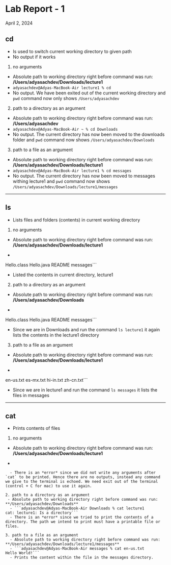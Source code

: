 # Lab Report - 1
April 2, 2024

## cd
- Is used to switch current working directory to given path
- No output if it works

1. no arguments 
  - Absolute path to working directory right before command was run: **/Users/adyasachdev/Downloads/lecture1**
  - ```adyasachdev@Adyas-MacBook-Air lecture1 % cd```
  - No output. We have been exited out of the current working directory and `pwd` command now only shows ```/Users/adyasachdev```

2. path to a directory as an argument
  - Absolute path to working directory right before command was run: **/Users/adyasachdev**
  - ```adyasachdev@Adyas-MacBook-Air ~ % cd Downloads```
  - No output. The current directory has now been moved to the downloads folder and `pwd` command now shows ```/Users/adyasachdev/Downloads```

3. path to a file as an argument
  - Absolute path to working directory right before command was run: **/Users/adyasachdev/Downloads/lecture1**
  - ```adyasachdev@Adyas-MacBook-Air lecture1 % cd messages```
  - No output. The current directory has now been moved to messages withing lecture1 and `pwd` command now shows ```/Users/adyasachdev/Downloads/lecture1/messages```
    
---

## ls
- Lists files and folders (contents) in current working directory

1. no arguments 
  - Absolute path to working directory right before command was run: **/Users/adyasachdev/Downloads/lecture1**
  - ```adyasachdev@Adyas-MacBook-Air lecture1 % ls
Hello.class     Hello.java      README          messages```
  - Listed the contents in current directory, lecture1

2. path to a directory as an argument
  - Absolute path to working directory right before command was run: **/Users/adyasachdev/Downloads**
  - ```adyasachdev@Adyas-MacBook-Air Downloads % ls lecture1
Hello.class     Hello.java      README          messages```
  - Since we are in Downloads and run the command `ls lecture1` it again lists the contents in the lecture1 directory

3. path to a file as an argument
  - Absolute path to working directory right before command was run: **/Users/adyasachdev/Downloads/lecture1**
  - ```adyasachdev@Adyas-MacBook-Air lecture1 % ls messages
en-us.txt       es-mx.txt       hi-in.txt       zh-cn.txt```
  - Since we are in lecture1 and run the command `ls messages` it lists the files in messages

---

## cat
- Prints contents of files

1. no arguments
  - Absolute path to working directory right before command was run: **/Users/adyasachdev/Downloads/lecture1**
  - ```adyasachdev@Adyas-MacBook-Air lecture1 % cat
```
  - There is an *error* since we did not write any arguments after `cat` to be printed. Hence there are no outputs, instead any command we give to the terminal is echoed. We need exit out of the terminal (control + C for mac) to use it again. 

2. path to a directory as an argument
 - Absolute path to working directory right before command was run: **/Users/adyasachdev/Downloads**
  - ```adyasachdev@Adyas-MacBook-Air Downloads % cat lecture1
cat: lecture1: Is a directory```
  - There is an *error* since we tried to print the contents of a directory. The path we intend to print must have a printable file or files. 

3. path to a file as an argument
  - Absolute path to working directory right before command was run: **/Users/adyasachdev/Downloads/lecture1/messages**
  - ```adyasachdev@Adyas-MacBook-Air messages % cat en-us.txt
Hello World!```
  - Prints the content within the file in the messages directory.
